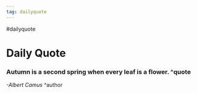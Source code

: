 ```yaml
---
tag: dailyquote
---
```


#dailyquote

# Daily Quote

### Autumn is a second spring when every leaf is a flower. ^quote
*-Albert Camus* ^author

